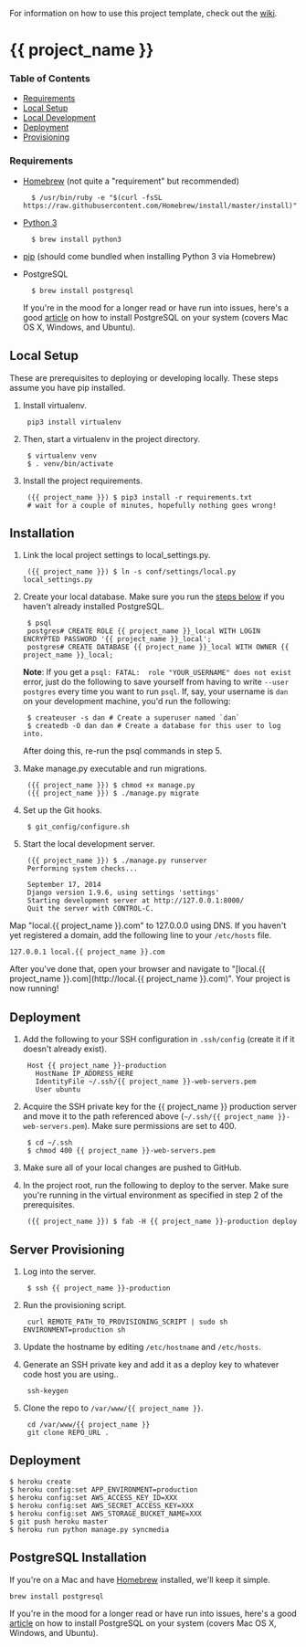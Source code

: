 For information on how to use this project template, check out the [wiki](https://github.com/lionheart/django-template/wiki/Django-1.11-Heroku).

# {{ project_name }}

### Table of Contents

* [Requirements](#requirements)
* [Local Setup](#local-setup)
* [Local Development](#local-development)
* [Deployment](#deployment)
* [Provisioning](#server-provisioning)

### Requirements

* [Homebrew](https://brew.sh) (not quite a "requirement" but recommended)

        $ /usr/bin/ruby -e "$(curl -fsSL https://raw.githubusercontent.com/Homebrew/install/master/install)"

* [Python 3](https://www.python.org/downloads/release/python-361/)

        $ brew install python3

* [pip](https://pip.pypa.io/en/stable/) (should come bundled when installing Python 3 via Homebrew)

* PostgreSQL

        $ brew install postgresql

    If you're in the mood for a longer read or have run into issues, here's a good [article](https://www.codefellows.org/blog/three-battle-tested-ways-to-install-postgresql) on how to install PostgreSQL on your system (covers Mac OS X, Windows, and Ubuntu).

## Local Setup

These are prerequisites to deploying or developing locally. These steps assume you have pip installed.

1. Install virtualenv.

        pip3 install virtualenv

2. Then, start a virtualenv in the project directory.

        $ virtualenv venv
        $ . venv/bin/activate

3. Install the project requirements.

        ({{ project_name }}) $ pip3 install -r requirements.txt
        # wait for a couple of minutes, hopefully nothing goes wrong!

## Installation

1. Link the local project settings to local_settings.py.

        ({{ project_name }}) $ ln -s conf/settings/local.py local_settings.py

2. Create your local database. Make sure you run the [steps below](#postgresql-installation) if you haven't already installed PostgreSQL.

        $ psql
        postgres# CREATE ROLE {{ project_name }}_local WITH LOGIN ENCRYPTED PASSWORD '{{ project_name }}_local';
        postgres# CREATE DATABASE {{ project_name }}_local WITH OWNER {{ project_name }}_local;

    **Note**: If you get a `psql: FATAL:  role "YOUR_USERNAME" does not exist` error, just do the following to save yourself from having to write `--user postgres` every time you want to run `psql`. If, say, your username is `dan` on your development machine, you'd run the following:

        $ createuser -s dan # Create a superuser named `dan`
        $ createdb -O dan dan # Create a database for this user to log into.

    After doing this, re-run the psql commands in step 5.

3. Make manage.py executable and run migrations.

        ({{ project_name }}) $ chmod +x manage.py
        ({{ project_name }}) $ ./manage.py migrate

4. Set up the Git hooks.

        $ git_config/configure.sh

5. Start the local development server.

        ({{ project_name }}) $ ./manage.py runserver
        Performing system checks...

        September 17, 2014
        Django version 1.9.6, using settings 'settings'
        Starting development server at http://127.0.0.1:8000/
        Quit the server with CONTROL-C.

Map "local.{{ project_name }}.com" to 127.0.0.0 using DNS. If you haven't yet registered a domain, add the following line to your `/etc/hosts` file.

    127.0.0.1 local.{{ project_name }}.com

After you've done that, open your browser and navigate to "[local.{{ project_name }}.com](http://local.{{ project_name }}.com)". Your project is now running!

## Deployment

1. Add the following to your SSH configuration in `.ssh/config` (create it if it doesn't already exist).

        Host {{ project_name }}-production
          HostName IP_ADDRESS_HERE
          IdentityFile ~/.ssh/{{ project_name }}-web-servers.pem
          User ubuntu

3. Acquire the SSH private key for the {{ project_name }} production server and move it to the path referenced above (`~/.ssh/{{ project_name }}-web-servers.pem`). Make sure permissions are set to 400.

        $ cd ~/.ssh
        $ chmod 400 {{ project_name }}-web-servers.pem

2. Make sure all of your local changes are pushed to GitHub.

3. In the project root, run the following to deploy to the server. Make sure you're running in the virtual environment as specified in step 2 of the prerequisites.

        ({{ project_name }}) $ fab -H {{ project_name }}-production deploy

## Server Provisioning

1. Log into the server.

        $ ssh {{ project_name }}-production

2. Run the provisioning script.

        curl REMOTE_PATH_TO_PROVISIONING_SCRIPT | sudo sh ENVIRONMENT=production sh

3. Update the hostname by editing `/etc/hostname` and `/etc/hosts`.

4. Generate an SSH private key and add it as a deploy key to whatever code host you are using..

        ssh-keygen

5. Clone the repo to `/var/www/{{ project_name }}`.

        cd /var/www/{{ project_name }}
        git clone REPO_URL .

Deployment
----------

    $ heroku create
    $ heroku config:set APP_ENVIRONMENT=production
    $ heroku config:set AWS_ACCESS_KEY_ID=XXX
    $ heroku config:set AWS_SECRET_ACCESS_KEY=XXX
    $ heroku config:set AWS_STORAGE_BUCKET_NAME=XXX
    $ git push heroku master
    $ heroku run python manage.py syncmedia

PostgreSQL Installation
-----------------------

If you're on a Mac and have [Homebrew](https://github.com/homebrew/homebrew) installed, we'll keep it simple.

    brew install postgresql

If you're in the mood for a longer read or have run into issues, here's a good [article](https://www.codefellows.org/blog/three-battle-tested-ways-to-install-postgresql) on how to install PostgreSQL on your system (covers Mac OS X, Windows, and Ubuntu).
